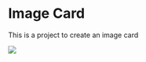 # Image Card

This is a project to create an image card

![](<https://github.com/zeroitsoft/React_Projects/tree/master/Image_Card/front.png>)



